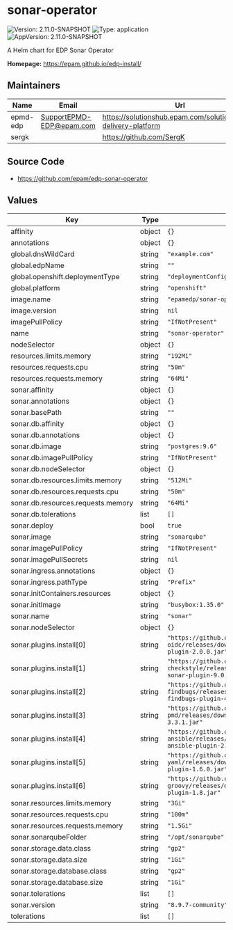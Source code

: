 # sonar-operator

![Version: 2.11.0-SNAPSHOT](https://img.shields.io/badge/Version-2.11.0--SNAPSHOT-informational?style=flat-square) ![Type: application](https://img.shields.io/badge/Type-application-informational?style=flat-square) ![AppVersion: 2.11.0-SNAPSHOT](https://img.shields.io/badge/AppVersion-2.11.0--SNAPSHOT-informational?style=flat-square)

A Helm chart for EDP Sonar Operator

**Homepage:** <https://epam.github.io/edp-install/>

## Maintainers

| Name | Email | Url |
| ---- | ------ | --- |
| epmd-edp | SupportEPMD-EDP@epam.com | https://solutionshub.epam.com/solution/epam-delivery-platform |
| sergk |  | https://github.com/SergK |

## Source Code

* <https://github.com/epam/edp-sonar-operator>

## Values

| Key | Type | Default | Description |
|-----|------|---------|-------------|
| affinity | object | `{}` |  |
| annotations | object | `{}` |  |
| global.dnsWildCard | string | `"example.com"` |  |
| global.edpName | string | `""` |  |
| global.openshift.deploymentType | string | `"deploymentConfigs"` |  |
| global.platform | string | `"openshift"` |  |
| image.name | string | `"epamedp/sonar-operator"` |  |
| image.version | string | `nil` |  |
| imagePullPolicy | string | `"IfNotPresent"` |  |
| name | string | `"sonar-operator"` |  |
| nodeSelector | object | `{}` |  |
| resources.limits.memory | string | `"192Mi"` |  |
| resources.requests.cpu | string | `"50m"` |  |
| resources.requests.memory | string | `"64Mi"` |  |
| sonar.affinity | object | `{}` |  |
| sonar.annotations | object | `{}` |  |
| sonar.basePath | string | `""` |  |
| sonar.db.affinity | object | `{}` |  |
| sonar.db.annotations | object | `{}` |  |
| sonar.db.image | string | `"postgres:9.6"` |  |
| sonar.db.imagePullPolicy | string | `"IfNotPresent"` |  |
| sonar.db.nodeSelector | object | `{}` |  |
| sonar.db.resources.limits.memory | string | `"512Mi"` |  |
| sonar.db.resources.requests.cpu | string | `"50m"` |  |
| sonar.db.resources.requests.memory | string | `"64Mi"` |  |
| sonar.db.tolerations | list | `[]` |  |
| sonar.deploy | bool | `true` |  |
| sonar.image | string | `"sonarqube"` |  |
| sonar.imagePullPolicy | string | `"IfNotPresent"` |  |
| sonar.imagePullSecrets | string | `nil` |  |
| sonar.ingress.annotations | object | `{}` |  |
| sonar.ingress.pathType | string | `"Prefix"` |  |
| sonar.initContainers.resources | object | `{}` |  |
| sonar.initImage | string | `"busybox:1.35.0"` |  |
| sonar.name | string | `"sonar"` |  |
| sonar.nodeSelector | object | `{}` |  |
| sonar.plugins.install[0] | string | `"https://github.com/vaulttec/sonar-auth-oidc/releases/download/v2.0.0/sonar-auth-oidc-plugin-2.0.0.jar"` |  |
| sonar.plugins.install[1] | string | `"https://github.com/checkstyle/sonar-checkstyle/releases/download/9.0.1/checkstyle-sonar-plugin-9.0.1.jar"` |  |
| sonar.plugins.install[2] | string | `"https://github.com/spotbugs/sonar-findbugs/releases/download/4.0.4/sonar-findbugs-plugin-4.0.4.jar"` |  |
| sonar.plugins.install[3] | string | `"https://github.com/jensgerdes/sonar-pmd/releases/download/3.3.1/sonar-pmd-plugin-3.3.1.jar"` |  |
| sonar.plugins.install[4] | string | `"https://github.com/sbaudoin/sonar-ansible/releases/download/v2.4.0/sonar-ansible-plugin-2.4.0.jar"` |  |
| sonar.plugins.install[5] | string | `"https://github.com/sbaudoin/sonar-yaml/releases/download/v1.6.0/sonar-yaml-plugin-1.6.0.jar"` |  |
| sonar.plugins.install[6] | string | `"https://github.com/Inform-Software/sonar-groovy/releases/download/1.8/sonar-groovy-plugin-1.8.jar"` |  |
| sonar.resources.limits.memory | string | `"3Gi"` |  |
| sonar.resources.requests.cpu | string | `"100m"` |  |
| sonar.resources.requests.memory | string | `"1.5Gi"` |  |
| sonar.sonarqubeFolder | string | `"/opt/sonarqube"` |  |
| sonar.storage.data.class | string | `"gp2"` |  |
| sonar.storage.data.size | string | `"1Gi"` |  |
| sonar.storage.database.class | string | `"gp2"` |  |
| sonar.storage.database.size | string | `"1Gi"` |  |
| sonar.tolerations | list | `[]` |  |
| sonar.version | string | `"8.9.7-community"` |  |
| tolerations | list | `[]` |  |

